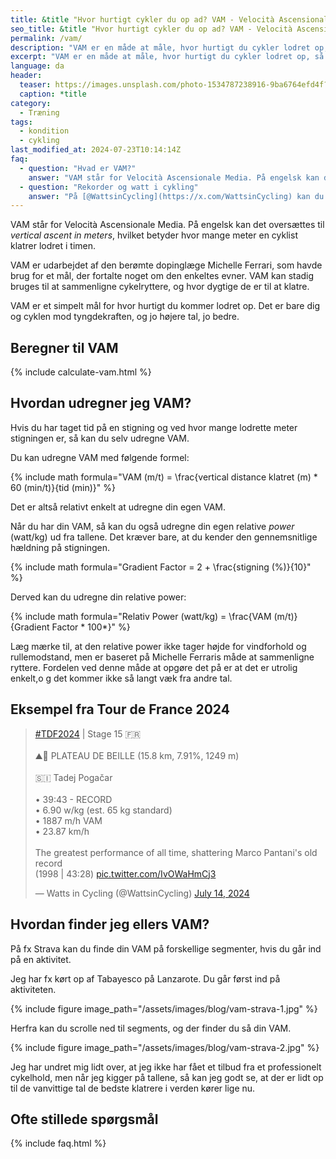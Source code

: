 ```yaml
---
title: &title "Hvor hurtigt cykler du op ad? VAM - Velocità Ascensionale Media"
seo_title: &title "Hvor hurtigt cykler du op ad? VAM - Velocità Ascensionale Media"
permalink: /vam/
description: "VAM er en måde at måle, hvor hurtigt du cykler lodret op, så du kan sammenligne dig med de bedste klatrere i verden."
excerpt: "VAM er en måde at måle, hvor hurtigt du cykler lodret op, så du kan sammenligne dig med de bedste klatrere i verden."
language: da
header:
  teaser: https://images.unsplash.com/photo-1534787238916-9ba6764efd4f?q=10&w=400&h=300&auto=format&fit=crop&ixlib=rb-4.0.3&ixid=M3wxMjA3fDB8MHxwaG90by1wYWdlfHx8fGVufDB8fHx8fA%3D%3D
  caption: *title
category:
  - Træning
tags:
  - kondition
  - cykling
last_modified_at: 2024-07-23T10:14:14Z
faq:
  - question: "Hvad er VAM?"
    answer: "VAM står for Velocità Ascensionale Media. På engelsk kan det oversættes til _vertical ascent in meters_, hvilket betyder hvor mange meter en cyklist klatrer lodret i timen."
  - question: "Rekorder og watt i cykling"
    answer: "På [@WattsinCycling](https://x.com/WattsinCycling) kan du følge med i de vilde rekorder der bliver kørt i øjeblikket i cykling."
---
```


VAM står for Velocità Ascensionale Media. På engelsk kan det oversættes til _vertical ascent in meters_, hvilket betyder hvor mange meter en cyklist klatrer lodret i timen.

VAM er udarbejdet af den berømte dopinglæge Michelle Ferrari, som havde brug for et mål, der fortalte noget om den enkeltes evner. VAM kan stadig bruges til at sammenligne cykelryttere, og hvor dygtige de er til at klatre.

VAM er et simpelt mål for hvor hurtigt du kommer lodret op. Det er bare dig og cyklen mod tyngdekraften, og jo højere tal, jo bedre.

## Beregner til VAM

{% include calculate-vam.html %}

## Hvordan udregner jeg VAM?

Hvis du har taget tid på en stigning og ved hvor mange lodrette meter stigningen er, så kan du selv udregne VAM.

Du kan udregne VAM med følgende formel:

{% include math formula="VAM (m/t) = \frac{vertical distance klatret (m) * 60 (min/t)}{tid (min)}" %}

Det er altså relativt enkelt at udregne din egen VAM.

Når du har din VAM, så kan du også udregne din egen relative _power_ (watt/kg) ud fra tallene. Det kræver bare, at du kender den gennemsnitlige hældning på stigningen.

{% include math formula="Gradient Factor = 2 + \frac{stigning (%)}{10}" %}

Derved kan du udregne din relative power:

{% include math formula="Relativ Power (watt/kg) = \frac{VAM (m/t)}{Gradient Factor * 100*}" %}

Læg mærke til, at den relative power ikke tager højde for vindforhold og rullemodstand, men er baseret på Michelle Ferraris måde at sammenligne ryttere. Fordelen ved denne måde at opgøre det på er at det er utrolig enkelt,o g det kommer ikke så langt væk fra andre tal.

## Eksempel fra Tour de France 2024

<blockquote class="twitter-tweet"><p lang="en" dir="ltr"><a href="https://twitter.com/hashtag/TDF2024?src=hash&amp;ref_src=twsrc%5Etfw">#TDF2024</a> | Stage 15 🇫🇷<br><br>⛰️🏁 PLATEAU DE BEILLE (15.8 km, 7.91%, 1249 m)<br><br>🇸🇮 Tadej Pogačar <br><br>• 39:43 - RECORD<br>• 6.90 w/kg (est. 65 kg standard)<br>• 1887 m/h VAM<br>• 23.87 km/h<br><br>The greatest performance of all time, shattering Marco Pantani&#39;s old record<br>(1998 | 43:28) <a href="https://t.co/IvOWaHmCj3">pic.twitter.com/IvOWaHmCj3</a></p>&mdash; Watts in Cycling (@WattsinCycling) <a href="https://twitter.com/WattsinCycling/status/1812516460578639997?ref_src=twsrc%5Etfw">July 14, 2024</a></blockquote> <script async src="https://platform.twitter.com/widgets.js" charset="utf-8"></script>

## Hvordan finder jeg ellers VAM?

På fx Strava kan du finde din VAM på forskellige segmenter, hvis du går ind på en aktivitet.

Jeg har fx kørt op af Tabayesco på Lanzarote. Du går først ind på aktiviteten.

{% include figure image_path="/assets/images/blog/vam-strava-1.jpg" %}

Herfra kan du scrolle ned til segments, og der finder du så din VAM.

{% include figure image_path="/assets/images/blog/vam-strava-2.jpg" %}

Jeg har undret mig lidt over, at jeg ikke har fået et tilbud fra et professionelt cykelhold, men når jeg kigger på tallene, så kan jeg godt se, at der er lidt op til de vanvittige tal de bedste klatrere i verden kører lige nu.

## Ofte stillede spørgsmål

{% include faq.html %}